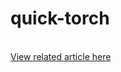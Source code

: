 # quick-torch

<br>
<a href="https://davidng94.wordpress.com/2016/06/11/quick-torch-a-simple-app-for-tutorial/">View related article here</a>
